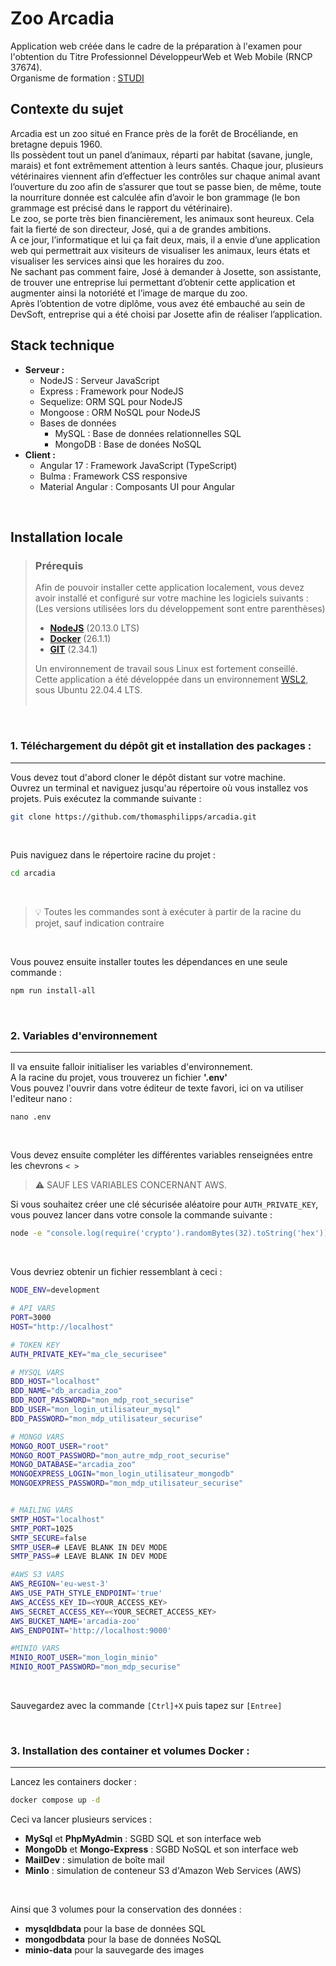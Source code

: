 # Zoo Arcadia
Application web créée dans le cadre de la préparation à l'examen pour l'obtention du Titre
Professionnel DéveloppeurWeb et Web Mobile (RNCP 37674).  
Organisme de formation : [STUDI](https://www.studi.com/fr)

## Contexte du sujet
Arcadia est un zoo situé en France près de la forêt de Brocéliande, en bretagne depuis 1960.  
Ils possèdent tout un panel d’animaux, réparti par habitat (savane, jungle, marais) et font 
extrêmement attention à leurs santés. Chaque jour, plusieurs vétérinaires viennent afin d’effectuer
les contrôles sur chaque animal avant l’ouverture du zoo afin de s’assurer que tout se passe bien,
de même, toute la nourriture donnée est calculée afin d’avoir le bon grammage (le bon grammage est
précisé dans le rapport du vétérinaire).  
Le zoo, se porte très bien financièrement, les animaux sont heureux. Cela fait la fierté de son
directeur, José, qui a de grandes ambitions.  
A ce jour, l’informatique et lui ça fait deux, mais, il a envie d’une application web qui
permettrait aux visiteurs de visualiser les animaux, leurs états et visualiser les services ainsi
que les horaires du zoo.  
Ne sachant pas comment faire, José à demander à Josette, son assistante,
de trouver une entreprise lui permettant d’obtenir cette application et augmenter ainsi la
notoriété et l’image de marque du zoo.  
Après l’obtention de votre diplôme, vous avez été embauché au sein de DevSoft, entreprise
qui a été choisi par Josette afin de réaliser l’application.  

## Stack technique
- **Serveur :**
  - NodeJS : Serveur JavaScript
  - Express : Framework pour NodeJS
  - Sequelize: ORM SQL pour NodeJS
  - Mongoose : ORM NoSQL pour NodeJS
  - Bases de données
    - MySQL : Base de données relationnelles SQL
    - MongoDB : Base de donées NoSQL
- **Client :**
  - Angular 17 : Framework JavaScript (TypeScript)
  - Bulma : Framework CSS responsive
  - Material Angular : Composants UI pour Angular  
<br>

## Installation locale

>### Prérequis
>Afin de pouvoir installer cette application localement, vous devez avoir installé et configuré sur
>votre machine les logiciels suivants :<br>
>(Les versions utilisées lors du développement sont entre parenthèses)
>- [**NodeJS**](https://www.nodejs.org) (20.13.0 LTS)
>- [**Docker**](https://docs.docker.com/) (26.1.1)
>- [**GIT**](https://git-scm.com/) (2.34.1)
>
>Un environnement de travail sous Linux est fortement conseillé.  
>Cette application a été développée dans un environnement [WSL2](https://learn.microsoft.com/fr-fr/windows/wsl/), sous Ubuntu 22.04.4 LTS.  
><br>

<br>

### 1. Téléchargement du dépôt git et installation des packages :
----

Vous devez tout d'abord cloner le dépôt distant sur votre machine.  
Ouvrez un terminal et naviguez jusqu'au répertoire où vous installez vos projets.
Puis exécutez la commande suivante :
```BASH
git clone https://github.com/thomasphilipps/arcadia.git
```
<br>

Puis naviguez dans le répertoire racine du projet :
```BASH
cd arcadia
```
<br>

> :bulb: Toutes les commandes sont à exécuter à partir de la racine du projet, sauf indication contraire  

<br>

Vous pouvez ensuite installer toutes les dépendances en une seule commande :
```BASH
npm run install-all
```
<br>

### 2. Variables d'environnement
----

Il va ensuite falloir initialiser les variables d'environnement.  
A la racine du projet, vous trouverez un  fichier **'.env'**  
Vous pouvez l'ouvrir dans votre éditeur de texte favori, ici on va utiliser l'editeur nano :  
```SH
nano .env
```
<br>

Vous devez ensuite compléter les différentes variables renseignées entre les chevrons ``< >`` 
> :warning: SAUF LES VARIABLES CONCERNANT AWS.  

Si vous souhaitez créer une clé sécurisée aléatoire pour ``AUTH_PRIVATE_KEY``, vous pouvez lancer dans votre console la 
commande suivante :  
```BASH
node -e "console.log(require('crypto').randomBytes(32).toString('hex'))"
```

<br>

Vous devriez obtenir un fichier ressemblant à ceci :
```BASH
NODE_ENV=development

# API VARS
PORT=3000
HOST="http://localhost"

# TOKEN KEY
AUTH_PRIVATE_KEY="ma_cle_securisee"

# MYSQL VARS
BDD_HOST="localhost"
BDD_NAME="db_arcadia_zoo"
BDD_ROOT_PASSWORD="mon_mdp_root_securise"
BDD_USER="mon_login_utilisateur_mysql"
BDD_PASSWORD="mon_mdp_utilisateur_securise"

# MONGO VARS
MONGO_ROOT_USER="root"
MONGO_ROOT_PASSWORD="mon_autre_mdp_root_securise"
MONGO_DATABASE="arcadia_zoo"
MONGOEXPRESS_LOGIN="mon_login_utilisateur_mongodb"
MONGOEXPRESS_PASSWORD="mon_mdp_utilisateur_securise"


# MAILING VARS
SMTP_HOST="localhost"
SMTP_PORT=1025
SMTP_SECURE=false
SMTP_USER=# LEAVE BLANK IN DEV MODE
SMTP_PASS=# LEAVE BLANK IN DEV MODE

#AWS S3 VARS
AWS_REGION='eu-west-3'
AWS_USE_PATH_STYLE_ENDPOINT='true'
AWS_ACCESS_KEY_ID=<YOUR_ACCESS_KEY>
AWS_SECRET_ACCESS_KEY=<YOUR_SECRET_ACCESS_KEY>
AWS_BUCKET_NAME='arcadia-zoo'
AWS_ENDPOINT='http://localhost:9000'

#MINIO VARS
MINIO_ROOT_USER="mon_login_minio"
MINIO_ROOT_PASSWORD="mon_mdp_securise"
```
<br>

Sauvegardez avec la commande ``[Ctrl]+X`` puis tapez sur ``[Entree]``

<br>

### 3. Installation des container et volumes Docker :
----
Lancez les containers docker :  
```BASH
docker compose up -d
```

Ceci va lancer plusieurs services :
- **MySql** et **PhpMyAdmin** : SGBD SQL et son interface web
- **MongoDb** et **Mongo-Express** : SGBD NoSQL et son interface web
- **MailDev** : simulation de boîte mail
- **MinIo** : simulation de conteneur S3 d'Amazon Web Services (AWS)
  
<br>

Ainsi que 3 volumes pour la conservation des données :
- **mysqldbdata** pour la base de données SQL
- **mongodbdata** pour la base de données NoSQL
- **minio-data** pour la sauvegarde des images

<br>
